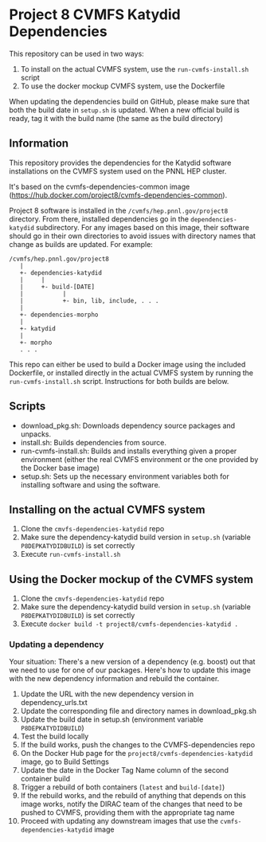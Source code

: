 # Project 8 CVMFS Katydid Dependencies

This repository can be used in two ways:

1. To install on the actual CVMFS system, use the `run-cvmfs-install.sh` script
1. To use the docker mockup CVMFS system, use the Dockerfile

When updating the dependencies build on GitHub, please make sure that both the build date in `setup.sh` is updated.  When a new official build is ready, tag it with the build name (the same as the build directory)

## Information

This repository provides the dependencies for the Katydid software installations on the CVMFS system used on the PNNL HEP cluster.

It's based on the cvmfs-dependencies-common image (https://hub.docker.com/project8/cvmfs-dependencies-common).

Project 8 software is installed in the `/cvmfs/hep.pnnl.gov/project8` directory.  From there, installed dependencies go in the `dependencies-katydid` subdirectory.  For any images based on this image, their software should go in their own directories to avoid issues with directory names that change as builds are updated.  For example:

```
/cvmfs/hep.pnnl.gov/project8
   |
   +- dependencies-katydid
   |     |
   |     +- build-[DATE]
   |           |
   |           +- bin, lib, include, . . .
   |
   +- dependencies-morpho
   |
   +- katydid
   |
   +- morpho
   . . .
```

This repo can either be used to build a Docker image using the included Dockerfile, or installed directly in the actual CVMFS system by running the `run-cvmfs-install.sh` script.  Instructions for both builds are below.

## Scripts

* download_pkg.sh: Downloads dependency source packages and unpacks.
* install.sh: Builds dependencies from source.
* run-cvmfs-install.sh: Builds and installs everything given a proper environment (either the real CVMFS environment or the one provided by the Docker base image)
* setup.sh: Sets up the necessary environment variables both for installing software and using the software.

## Installing on the actual CVMFS system

1. Clone the `cmvfs-dependencies-katydid` repo
1. Make sure the dependency-katydid build version in `setup.sh` (variable `P8DEPKATYDIDBUILD`) is set correctly
1. Execute `run-cvmfs-install.sh`

## Using the Docker mockup of the CVMFS system

1. Clone the `cmvfs-dependencies-katydid` repo
1. Make sure the dependency-katydid build version in `setup.sh` (variable `P8DEPKATYDIDBUILD`) is set correctly
1. Execute `docker build -t project8/cvmfs-dependencies-katydid .`

### Updating a dependency

Your situation: There's a new version of a dependency (e.g. boost) out that we need to use for one of our packages.  Here's how to update this image with the new dependency information and rebuild the container.

1. Update the URL with the new dependency version in dependency_urls.txt
1. Update the corresponding file and directory names in download_pkg.sh
1. Update the build date in setup.sh (environment variable `P8DEPKATYDIDBUILD`)
1. Test the build locally
1. If the build works, push the changes to the CVMFS-dependencies repo
1. On the Docker Hub page for the `project8/cvmfs-dependencies-katydid` image, go to Build Settings
1. Update the date in the Docker Tag Name column of the second container build
1. Trigger a rebuild of both containers (`latest` and `build-[date]`)
1. If the rebuild works, and the rebuild of anything that depends on this image works, notify the DIRAC team of the changes that need to be pushed to CVMFS, providing them with the appropriate tag name
1. Proceed with updating any downstream images that use the `cvmfs-dependencies-katydid` image
